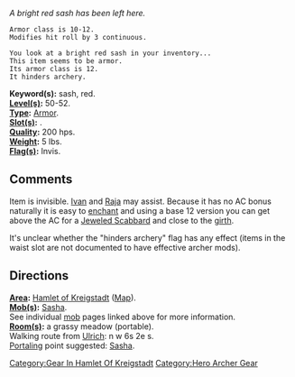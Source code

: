 *A bright red sash has been left here.*

`Armor class is 10-12.`  
`Modifies hit roll by 3 continuous.`

`You look at a bright red sash in your inventory...`  
`This item seems to be armor.`  
`Its armor class is 12.`  
`It hinders archery.`

**Keyword(s):** sash, red.  
**[Level(s)](Object_Level "wikilink"):** 50-52.  
**[Type](:Category:_Object_Types "wikilink"):**
[Armor](:Category:_Armor "wikilink").  
**[Slot(s)](Object_Slots "wikilink"):** <worn about waist>.  
**[Quality](Object_Quality "wikilink"):** 200 hps.  
**[Weight](Object_Weight "wikilink"):** 5 lbs.  
**[Flag(s)](:Category:_Object_Flags "wikilink"):** Invis.  

## Comments

Item is invisible. [Ivan](Ivan "wikilink") and [Raja](Raja "wikilink")
may assist. Because it has no AC bonus naturally it is easy to
[enchant](Enchant_Armor "wikilink") and using a base 12 version you can
get above the AC for a [Jeweled Scabbard](Jeweled_Scabbard "wikilink")
and close to the [girth](Girth_Of_The_Most_Holy "wikilink").

It's unclear whether the "hinders archery" flag has any effect (items in
the waist slot are not documented to have effective archer mods).

## Directions

**[Area](:Category:_Areas "wikilink"):** [Hamlet of
Kreigstadt](:Category:_Hamlet_Of_Kreigstadt "wikilink")
([Map](Hamlet_Of_Kreigstadt_Map "wikilink")).  
**[Mob(s)](:Category:_Mobs "wikilink"):** [Sasha](Sasha "wikilink").  
See individual [mob](:Category:_Mobs "wikilink") pages linked above for
more information.  
**[Room(s)](:Category:_Rooms "wikilink"):** a grassy meadow
(portable).  
Walking route from [Ulrich](Ulrich "wikilink"): n w 6s 2e s.  
[Portaling](Portal "wikilink") point suggested:
[Sasha](Sasha "wikilink").  

[Category:Gear In Hamlet Of
Kreigstadt](Category:Gear_In_Hamlet_Of_Kreigstadt "wikilink")
[Category:Hero Archer Gear](Category:Hero_Archer_Gear "wikilink")
